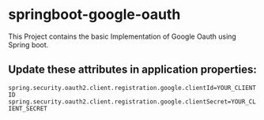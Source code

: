 # springboot-google-oauth
This Project contains the basic Implementation of Google Oauth using Spring boot.

## Update these attributes in application properties:

```spring.security.oauth2.client.registration.google.clientId=YOUR_CLIENTID```
```spring.security.oauth2.client.registration.google.clientSecret=YOUR_CLIENT_SECRET```